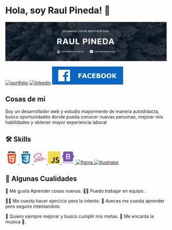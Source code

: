 # Hola, soy Raul Pineda! 👋

<div align="center"><img src="https://github.com/fernando5498/fernando5498/blob/main/img/cover.png"/></div>

                                                                                                 
[![portfolio](https://img.shields.io/badge/my_portfolio-000?style=for-the-badge&logo=ko-fi&logoColor=red)](https://raulfetch.herokuapp.com/) [![linkedin](https://img.shields.io/badge/linkedin-0A66C2?style=for-the-badge&logo=linkedin&logoColor=white)](https://www.linkedin.com/in/raul-pineda) [![Facebook](https://github.com/fernando5498/fernando5498/blob/main/img/Facebook.svg)](https://www.facebook.com/profile.php?id=100010575304377)

## Cosas de mí
Soy un desarrollador web y estudio mayormente de manera autodidacta, busco oportunidades donde pueda conocer nuevas personas, mejorar mis habilidades y obtener mayor experiencia laboral

## 🛠 Skills
<p align="left"><a href="https://www.w3.org/html/" target="_blank" rel="noreferrer"> <img src="https://raw.githubusercontent.com/devicons/devicon/master/icons/html5/html5-original-wordmark.svg" alt="html5" width="40" height="40"/> </a> <a href="https://www.w3schools.com/css/" target="_blank" rel="noreferrer"> <img src="https://raw.githubusercontent.com/devicons/devicon/master/icons/css3/css3-original-wordmark.svg" alt="css3" width="40" height="40"/> <a href="https://sass-lang.com" target="_blank" rel="noreferrer"> <img src="https://raw.githubusercontent.com/devicons/devicon/master/icons/sass/sass-original.svg" alt="sass" width="40" height="40"/> </a>  <a href="https://developer.mozilla.org/en-US/docs/Web/JavaScript" target="_blank" rel="noreferrer"> <img src="https://raw.githubusercontent.com/devicons/devicon/master/icons/javascript/javascript-original.svg" alt="javascript" width="40" height="40"/> </a> </a> <a href="https://getbootstrap.com" target="_blank" rel="noreferrer"> <img src="https://raw.githubusercontent.com/devicons/devicon/master/icons/bootstrap/bootstrap-plain-wordmark.svg" alt="bootstrap" width="40" height="40"/> </a> <a href="https://www.figma.com/" target="_blank" rel="noreferrer"> <img src="https://www.vectorlogo.zone/logos/figma/figma-icon.svg" alt="figma" width="40" height="40"/> </a>  <a href="https://www.adobe.com/in/products/illustrator.html" target="_blank" rel="noreferrer"> <img src="https://www.vectorlogo.zone/logos/adobe_illustrator/adobe_illustrator-icon.svg" alt="illustrator" width="40" height="40"/> </a>  </p>

## 🏮 Algunas Cualidades

🧠 Me gusta Aprender cosas nuevas. 🐱‍👓 Puedo trabajar en equipo.

🐱‍👤 Me cuesta hacer ejercicio pero lo intento. 🎯 Aveces me cuesta aprender pero seguire intentandolo.

🗻 Quiero siempre mejorar y busco cumplir mis metas. 🎸 Me encanta la musica 🎹.

